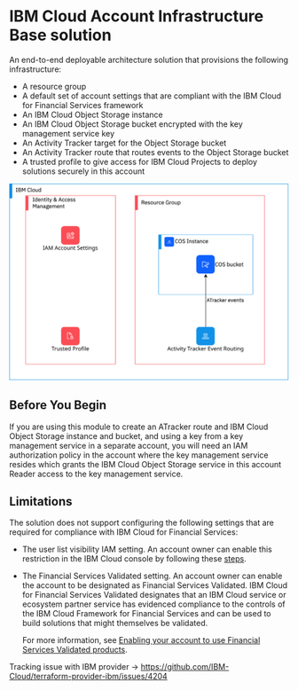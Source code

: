 # IBM Cloud Account Infrastructure Base solution

An end-to-end deployable architecture solution that provisions the following infrastructure:
- A resource group
- A default set of account settings that are compliant with the IBM Cloud for Financial Services framework
- An IBM Cloud Object Storage instance
- An IBM Cloud Object Storage bucket encrypted with the key management service key
- An Activity Tracker target for the Object Storage bucket
- An Activity Tracker route that routes events to the Object Storage bucket
- A trusted profile to give access for IBM Cloud Projects to deploy solutions securely in this account

![account-infrastructure-base](https://raw.githubusercontent.com/terraform-ibm-modules/terraform-ibm-account-infrastructure-base/main/reference-architectures/base-account-enterprise.svg)

## Before You Begin
If you are using this module to create an ATracker route and IBM Cloud Object Storage instance and bucket, and using a key from a key management service in a separate account, you will need an IAM authorization policy in the account where the key management service resides which grants the IBM Cloud Object Storage service in this account Reader access to the key management service.

## Limitations

The solution does not support configuring the following settings that are required for compliance with IBM Cloud for Financial Services:

- The user list visibility IAM setting. An account owner can enable this restriction in the IBM Cloud console by following these [steps](https://cloud.ibm.com/docs/account?topic=account-iam-user-setting).
- The Financial Services Validated setting. An account owner can enable the account to be designated as Financial Services Validated. IBM Cloud for Financial Services Validated designates that an IBM Cloud service or ecosystem partner service has evidenced compliance to the controls of the IBM Cloud Framework for Financial Services and can be used to build solutions that might themselves be validated.

    For more information, see [Enabling your account to use Financial Services Validated products](https://cloud.ibm.com/docs/account?topic=account-enabling-fs-validated).

Tracking issue with IBM provider -> https://github.com/IBM-Cloud/terraform-provider-ibm/issues/4204
